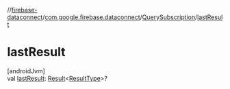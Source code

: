 //[firebase-dataconnect](../../../index.md)/[com.google.firebase.dataconnect](../index.md)/[QuerySubscription](index.md)/[lastResult](last-result.md)

# lastResult

[androidJvm]\
val [lastResult](last-result.md): [Result](https://kotlinlang.org/api/latest/jvm/stdlib/kotlin/-result/index.html)&lt;[ResultType](index.md)&gt;?
